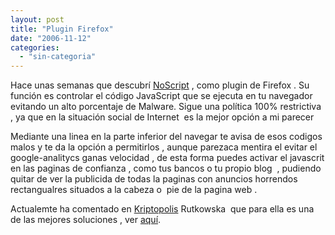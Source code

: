 ```yaml
---
layout: post
title: "Plugin Firefox"
date: "2006-11-12"
categories: 
  - "sin-categoria"
---
```


Hace unas semanas que descubrí [NoScript](https://www.noscript.net "https://www.noscript.net") , como plugin de Firefox . Su función es controlar el código JavaScript que se ejecuta en tu navegador evitando un alto porcentaje de Malware. Sigue una política 100% restrictiva , ya que en la situación social de Internet  es la mejor opción a mi parecer

Mediante una linea en la parte inferior del navegar te avisa de esos codigos malos y te da la opción a permitirlos , aunque parezaca mentira el evitar el google-analitycs ganas velocidad , de esta forma puedes activar el javascrit en las paginas de confianza , como tus bancos o tu propio blog  , pudiendo quitar de ver la publicida de todas la paginas con anuncios horrendos rectangualres situados a la cabeza o  pie de la pagina web .

Actualemte ha comentado en [Kriptopolis](https://www.kriptopolis.org "https://www.kriptopolis.org") Rutkowska  que para ella es una de las mejores soluciones , ver [aquí](https://www.kriptopolis.org/rutkowska-utiliza-xp-sin-antivirus "https://www.kriptopolis.org/rutkowska-utiliza-xp-sin-antivirus").
